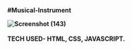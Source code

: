<b>#Musical-Instrument<b>

![Screenshot (143)](https://user-images.githubusercontent.com/91480902/178658582-263042d6-20aa-415a-8ea4-ed5501e957a7.png)
<br><br> <b> TECH USED- HTML, CSS, JAVASCRIPT.<b>
